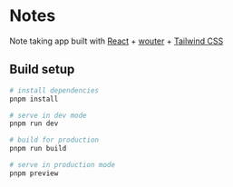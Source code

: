 # Notes

Note taking app built with [React](https://reactjs.org/) + [wouter](https://github.com/molefrog/wouter) + [Tailwind CSS](https://tailwindcss.com/)

## Build setup

```bash
# install dependencies
pnpm install

# serve in dev mode
pnpm run dev

# build for production
pnpm run build

# serve in production mode
pnpm preview
```
